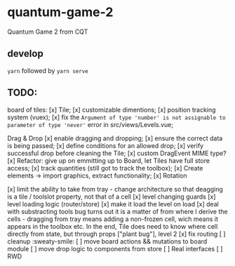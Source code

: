 # quantum-game-2
Quantum Game 2 from CQT

## develop
`yarn` followed by `yarn serve`

## TODO:
board of tiles:
[x] Tile;
[x] customizable dimentions;
[x] position tracking system (vuex);
[x] fix the `Argument of type 'number' is not assignable to parameter of type 'never'` error in src/views/Levels.vue;

Drag & Drop
[x] enable dragging and dropping;
[x] ensure the correct data is being passed;
[x] define conditions for an allowed drop;
[x] verify successful drop before cleaning the Tile;
[x] custom DragEvent MIME type?
[x] Refactor: give up on emmitting up to Board, let Tiles have full store access;
[x] track quantities (still got to track the toolbox);
[x] Create elements -> import graphics, extract functionality;
[x] Rotation


[x] limit the ability to take from tray - change architecture so that deagging is a tile / toolslot property, not that of a cell
[x] level changing guards
[x] level loading logic (router/store)
[x] make it load the level on load
[x] deal with substracting tools bug
      turns out it is a matter of from where I derive the cells - dragging from tray means adding a non-frozen cell, wich means it appears in the toolbox etc. In the end, Tile does need to know where cell directly from state, but through props ["plant bug"], level 2
[x] fix routing
[ ] cleanup :sweaty-smile:
[ ] move board actions && mutations to board module
[ ] move drop logic to components from store
[ ] Real interfaces
[ ] RWD